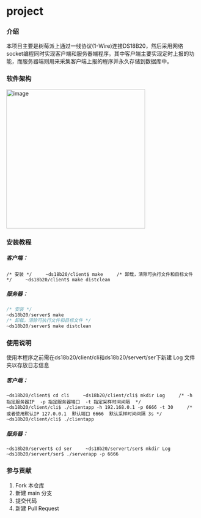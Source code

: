 # project

### 介绍

本项目主要是树莓派上通过一线协议(1-Wire)连接DS18B20，然后采用网络socket编程同时实现客户端和服务器端程序。其中客户端主要实现定时上报的功能，而服务器端则用来采集客户端上报的程序并永久存储到数据库中。

### 软件架构

<img width="363" alt="image" src="https://user-images.githubusercontent.com/130042891/235354330-d2acab1f-464d-40ae-b44a-64ea5dd81f90.png">


### 安装教程

##### 客户端：

`/* 安装 */    
~ds18b20/client$ make    
/* 卸载，清除可执行文件和目标文件 */    
~ds18b20/client$ make distclean`

##### 服务器：
```c
/* 安装 */    
~ds18b20/server$ make     
/* 卸载，清除可执行文件和目标文件 */   
~ds18b20/server$ make distclean
```
### 使用说明

使用本程序之前需在ds18b20/client/cli和ds18b20/servert/ser下新建 Log 文件夹以存放日志信息

##### 客户端：

`~ds18b20/client$ cd cli    
~ds18b20/client/cli$ mkdir Log    
/* -h 指定服务器IP  -p 指定服务器端口  -t 指定采样时间间隔  */      
~ds18b20/client/cli$ ./clientapp -h 192.168.0.1 -p 6666 -t 30    
/* 或者使用默认IP 127.0.0.1  默认端口 6666  默认采样时间间隔 3s */      
~ds18b20/client/cli$ ./clientapp`


##### 服务器：

`~ds18b20/servert$ cd ser    
~ds18b20/servert/ser$ mkdir Log      
~ds18b20/servert/ser$ ./serverapp -p 6666`   

### 参与贡献

1.  Fork 本仓库
2.  新建 main 分支
3.  提交代码
4.  新建 Pull Request
